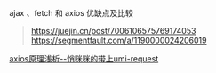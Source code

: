 

ajax 、fetch 和 axios 优缺点及比较
> https://juejin.cn/post/7006106575769174053
https://segmentfault.com/a/1190000024206019

[axios原理浅析--悄咪咪的带上umi-request](https://juejin.cn/post/6962353976881152037)